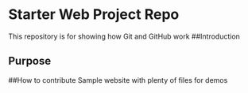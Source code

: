 # Starter Web Project Repo

This repository is for showing how Git and GitHub work
##Introduction

## Purpose

##How to contribute
Sample website with plenty of files for demos
